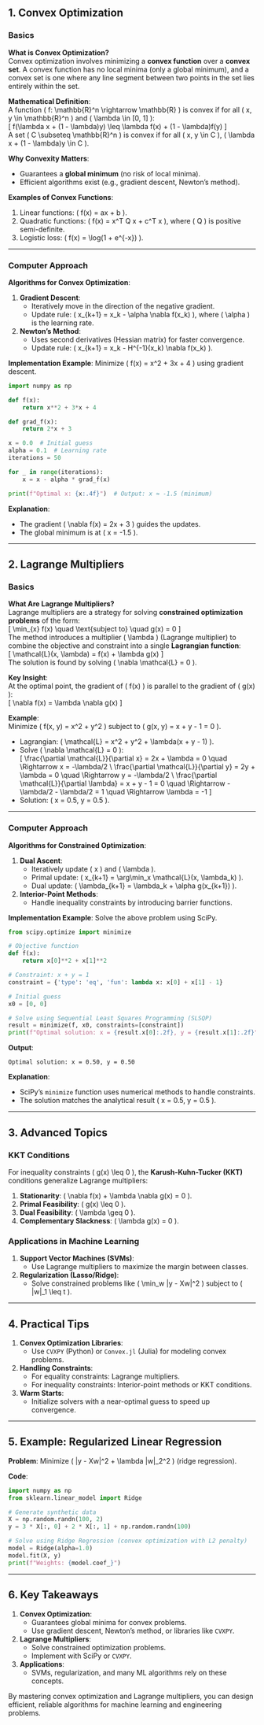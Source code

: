 ## **1. Convex Optimization**

### **Basics**
**What is Convex Optimization?**  
Convex optimization involves minimizing a **convex function** over a **convex set**. A convex function has no local minima (only a global minimum), and a convex set is one where any line segment between two points in the set lies entirely within the set.  

**Mathematical Definition**:  
A function \( f: \mathbb{R}^n \rightarrow \mathbb{R} \) is convex if for all \( x, y \in \mathbb{R}^n \) and \( \lambda \in [0, 1] \):  
\[
f(\lambda x + (1 - \lambda)y) \leq \lambda f(x) + (1 - \lambda)f(y)
\]  
A set \( C \subseteq \mathbb{R}^n \) is convex if for all \( x, y \in C \), \( \lambda x + (1 - \lambda)y \in C \).

**Why Convexity Matters**:  
- Guarantees a **global minimum** (no risk of local minima).  
- Efficient algorithms exist (e.g., gradient descent, Newton’s method).  

**Examples of Convex Functions**:  
1. Linear functions: \( f(x) = ax + b \).  
2. Quadratic functions: \( f(x) = x^T Q x + c^T x \), where \( Q \) is positive semi-definite.  
3. Logistic loss: \( f(x) = \log(1 + e^{-x}) \).  

---

### **Computer Approach**
**Algorithms for Convex Optimization**:  
1. **Gradient Descent**:  
   - Iteratively move in the direction of the negative gradient.  
   - Update rule: \( x_{k+1} = x_k - \alpha \nabla f(x_k) \), where \( \alpha \) is the learning rate.  
2. **Newton’s Method**:  
   - Uses second derivatives (Hessian matrix) for faster convergence.  
   - Update rule: \( x_{k+1} = x_k - H^{-1}(x_k) \nabla f(x_k) \).  

**Implementation Example**: Minimize \( f(x) = x^2 + 3x + 4 \) using gradient descent.  
```python
import numpy as np

def f(x):
    return x**2 + 3*x + 4

def grad_f(x):
    return 2*x + 3

x = 0.0  # Initial guess
alpha = 0.1  # Learning rate
iterations = 50

for _ in range(iterations):
    x = x - alpha * grad_f(x)

print(f"Optimal x: {x:.4f}")  # Output: x ≈ -1.5 (minimum)
```

**Explanation**:  
- The gradient \( \nabla f(x) = 2x + 3 \) guides the updates.  
- The global minimum is at \( x = -1.5 \).  

---

## **2. Lagrange Multipliers**

### **Basics**
**What Are Lagrange Multipliers?**  
Lagrange multipliers are a strategy for solving **constrained optimization problems** of the form:  
\[
\min_{x} f(x) \quad \text{subject to} \quad g(x) = 0
\]  
The method introduces a multiplier \( \lambda \) (Lagrange multiplier) to combine the objective and constraint into a single **Lagrangian function**:  
\[
\mathcal{L}(x, \lambda) = f(x) + \lambda g(x)
\]  
The solution is found by solving \( \nabla \mathcal{L} = 0 \).

**Key Insight**:  
At the optimal point, the gradient of \( f(x) \) is parallel to the gradient of \( g(x) \):  
\[
\nabla f(x) = \lambda \nabla g(x)
\]

**Example**:  
Minimize \( f(x, y) = x^2 + y^2 \) subject to \( g(x, y) = x + y - 1 = 0 \).  
- Lagrangian: \( \mathcal{L} = x^2 + y^2 + \lambda(x + y - 1) \).  
- Solve \( \nabla \mathcal{L} = 0 \):  
  \[
  \frac{\partial \mathcal{L}}{\partial x} = 2x + \lambda = 0 \quad \Rightarrow x = -\lambda/2 \\
  \frac{\partial \mathcal{L}}{\partial y} = 2y + \lambda = 0 \quad \Rightarrow y = -\lambda/2 \\
  \frac{\partial \mathcal{L}}{\partial \lambda} = x + y - 1 = 0 \quad \Rightarrow -\lambda/2 - \lambda/2 = 1 \quad \Rightarrow \lambda = -1
  \]  
- Solution: \( x = 0.5, y = 0.5 \).

---

### **Computer Approach**
**Algorithms for Constrained Optimization**:  
1. **Dual Ascent**:  
   - Iteratively update \( x \) and \( \lambda \).  
   - Primal update: \( x_{k+1} = \arg\min_x \mathcal{L}(x, \lambda_k) \).  
   - Dual update: \( \lambda_{k+1} = \lambda_k + \alpha g(x_{k+1}) \).  
2. **Interior-Point Methods**:  
   - Handle inequality constraints by introducing barrier functions.  

**Implementation Example**: Solve the above problem using SciPy.  
```python
from scipy.optimize import minimize

# Objective function
def f(x):
    return x[0]**2 + x[1]**2

# Constraint: x + y = 1
constraint = {'type': 'eq', 'fun': lambda x: x[0] + x[1] - 1}

# Initial guess
x0 = [0, 0]

# Solve using Sequential Least Squares Programming (SLSQP)
result = minimize(f, x0, constraints=[constraint])
print(f"Optimal solution: x = {result.x[0]:.2f}, y = {result.x[1]:.2f}")
```
**Output**:  
```
Optimal solution: x = 0.50, y = 0.50
```

**Explanation**:  
- SciPy’s `minimize` function uses numerical methods to handle constraints.  
- The solution matches the analytical result \( x = 0.5, y = 0.5 \).  

---

## **3. Advanced Topics**

### **KKT Conditions**  
For inequality constraints \( g(x) \leq 0 \), the **Karush-Kuhn-Tucker (KKT)** conditions generalize Lagrange multipliers:  
1. **Stationarity**: \( \nabla f(x) + \lambda \nabla g(x) = 0 \).  
2. **Primal Feasibility**: \( g(x) \leq 0 \).  
3. **Dual Feasibility**: \( \lambda \geq 0 \).  
4. **Complementary Slackness**: \( \lambda g(x) = 0 \).  

### **Applications in Machine Learning**  
1. **Support Vector Machines (SVMs)**:  
   - Use Lagrange multipliers to maximize the margin between classes.  
2. **Regularization (Lasso/Ridge)**:  
   - Solve constrained problems like \( \min_w \|y - Xw\|^2 \) subject to \( \|w\|_1 \leq t \).  

---

## **4. Practical Tips**
1. **Convex Optimization Libraries**:  
   - Use `CVXPY` (Python) or `Convex.jl` (Julia) for modeling convex problems.  
2. **Handling Constraints**:  
   - For equality constraints: Lagrange multipliers.  
   - For inequality constraints: Interior-point methods or KKT conditions.  
3. **Warm Starts**:  
   - Initialize solvers with a near-optimal guess to speed up convergence.  

---

## **5. Example: Regularized Linear Regression**  
**Problem**: Minimize \( \|y - Xw\|^2 + \lambda \|w\|_2^2 \) (ridge regression).  

**Code**:  
```python
import numpy as np
from sklearn.linear_model import Ridge

# Generate synthetic data
X = np.random.randn(100, 2)
y = 3 * X[:, 0] + 2 * X[:, 1] + np.random.randn(100)

# Solve using Ridge Regression (convex optimization with L2 penalty)
model = Ridge(alpha=1.0)
model.fit(X, y)
print(f"Weights: {model.coef_}")
```

---

## **6. Key Takeaways**  
1. **Convex Optimization**:  
   - Guarantees global minima for convex problems.  
   - Use gradient descent, Newton’s method, or libraries like `CVXPY`.  
2. **Lagrange Multipliers**:  
   - Solve constrained optimization problems.  
   - Implement with SciPy or `CVXPY`.  
3. **Applications**:  
   - SVMs, regularization, and many ML algorithms rely on these concepts.  

By mastering convex optimization and Lagrange multipliers, you can design efficient, reliable algorithms for machine learning and engineering problems.